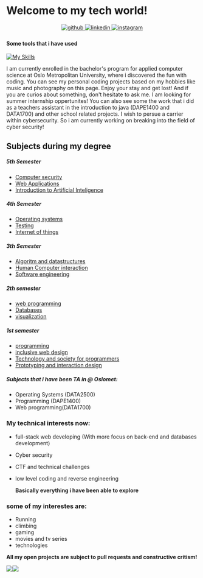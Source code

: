 

# Welcome to my tech world!

<div align="center">
<a href="https://github.com/jpwiig" target="_blank">
<img src=https://img.shields.io/badge/github-%2324292e.svg?&style=for-the-badge&logo=github&logoColor=white alt=github style="margin-bottom: 5px;" />
</a>
<a href="https://www.linkedin.com/in/jonpetterwiig" target="_blank">
<img src=https://img.shields.io/badge/linkedin-%231E77B5.svg?&style=for-the-badge&logo=linkedin&logoColor=white alt=linkedin style="margin-bottom: 5px;" />
</a>
<a href="https://www.instagram.com/jpwiig/" target="_blank">
<img src=https://img.shields.io/badge/instagram-%23000000.svg?&style=for-the-badge&logo=instagram&logoColor=white alt=instagram style="margin-bottom: 5px;" />
</a>  
</div>  

  #### Some tools that i have used
[![My Skills](https://skillicons.dev/icons?i=java,linux,docker,git,js,html,css,react,dotnet,bootstrap,heroku,bash,powershell,mysql,idea)](https://skillicons.dev)
<br/>  

I am currently enrolled in the bachelor's program for applied computer science at Oslo Metropolitan University, where i discovered the fun with coding. You can see my personal coding projects based on my hobbies like music and photography on this page.  Enjoy your stay and get lost! And if you are curios about something, don't hesitate to ask me. I am looking for summer internship oppertunites! You can also see some the work that i did as a teachers assistant in the introduction to java (DAPE1400 and DATA1700) and other school related projects. I wish to persue a carrier within cybersecurity. So i am currently working on breaking into the field of cyber security! 

## Subjects during my degree

##### 5th Semester
* [Computer security](https://student.oslomet.no/en/studier/-/studieinfo/emne/ITPE3100/2023/H%C3%98ST)
* [Web Applications](https://student.oslomet.no/en/studier/-/studieinfo/emne/ITPE3200/2023/H%C3%98ST)
* [Introduction to Artificial Inteligence](https://student.oslomet.no/en/studier/-/studieinfo/emne/DAVE3625/2023/H%C3%98ST)

##### 4th Semester
* [Operating systems](https://student.oslomet.no/en/studier/-/studieinfo/emne/DATA2500/2022/H%C3%98ST) 
* [Testing](https://student.oslomet.no/en/studier/-/studieinfo/emne/ADTS2310/2022/H%C3%98ST) 
* [Internet of things](https://student.oslomet.no/en/studier/-/studieinfo/emne/ADSE1310/2022/H%C3%98ST)

##### 3th Semester 
* [Algoritm and datastructures](https://student.oslomet.no/en/studier/-/studieinfo/emne/DATS2300/2022/H%C3%98ST)
* [Human Computer interaction](https://student.oslomet.no/en/studier/-/studieinfo/emne/ADSE2100/2022/H%C3%98ST) 
* [Software engineering](https://student.oslomet.no/en/studier/-/studieinfo/emne/DAFE2200/2022/H%C3%98ST)
  

##### 2th semester
 * [web programming](https://student.oslomet.no/en/studier/-/studieinfo/emne/DATA1700/2022/H%C3%98ST)
 * [Databases](https://student.oslomet.no/en/studier/-/studieinfo/emne/DATA1500/2022/H%C3%98ST) 
 * [visualization](https://student.oslomet.no/en/studier/-/studieinfo/emne/ADSE3200/2022/H%C3%98ST)
##### 1st semester
 * [programming](https://student.oslomet.no/en/studier/-/studieinfo/emne/DAPE1400/2021/H%C3%98ST) 
 * [inclusive web design](https://student.oslomet.no/en/studier/-/studieinfo/emne/DATA1200/2021/H%C3%98ST)
 * [Technology and society for programmers](https://student.oslomet.no/en/studier/-/studieinfo/emne/DATA1100/2023/H%C3%98ST)
 * [Prototyping and interaction design](https://student.oslomet.no/en/studier/-/studieinfo/emne/ADTS1600/2023/H%C3%98ST)
 
  

##### Subjects that i have been TA in @ Oslomet: 
* Operating Systems (DATA2500)
* Programming (DAPE1400)
* Web programming(DATA1700)

### My technical interests now: 
- full-stack web developing (With more focus on back-end and databases development)
- Cyber security
- CTF and technical challenges
- low level coding and reverse engineering

  **Basically everything i have been able to explore**

### some of my interestes are:   
  

+ Running
+ climbing
+ gaming
+ movies and tv series
+ technologies  

**All my open projects are subject to pull requests and constructive critism!**
  
<div>
<img src="https://github-readme-stats.vercel.app/api/top-langs/?username=jpwiig&theme=highcontrast&layout=compact"  /><img src ="https://github-readme-stats.vercel.app/api?username=jpwiig&theme=highcontrast&show_icons=true&count_private=true&layout=compact"/>
</div>
<br />


